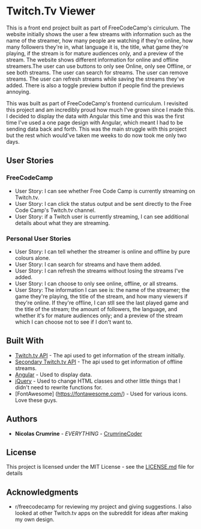 # Twitch.Tv Viewer

This is a front end project built as part of FreeCodeCamp's cirriculum. The website initially shows the user a few streams with information such as the name of the streamer, how many people are watching if they're online, how many followers they're in, what language it is, the title, what game they're playing, if the stream is for mature audiences only, and a preview of the stream. The website shows different information for online and offline streamers.The user can use buttons to only see Online, only see Offline, or see both streams. The user can search for streams. The user can remove streams. The user can refresh streams while saving the streams they've added. There is also a toggle preview button if people find the previews annoying.

This was built as part of FreeCodeCamp's frontend curriculum. I revisited this project and am incredibly proud how much I've grown since I made this. I decided to display the data with Angular this time and this was the first time I've used a one page design with Angular, which meant I had to be sending data back and forth. This was the main struggle with this project but the rest which would've taken me weeks to do now took me only two days.

## User Stories

### FreeCodeCamp

* User Story: I can see whether Free Code Camp is currently streaming on Twitch.tv.
* User Story: I can click the status output and be sent directly to the Free Code Camp's Twitch.tv channel.
* User Story: if a Twitch user is currently streaming, I can see additional details about what they are streaming.

### Personal User Stories

* User Story: I can tell whether the streamer is online and offline by pure colours alone. 
* User Story: I can search for streams and have them added. 
* User Story: I can refresh the streams without losing the streams I've added. 
* User Story: I can choose to only see online, offline, or all streams. 
* User Story: The information I can see is: the name of the streamer; the game they're playing, the title of the stream, and how many viewers if they're online. If they're offline, I can stll see the last played game and the title of the stream; the amount of followers, the language, and whether it's for mature audiences only; and a preview of the stream which I can choose not to see if I don't want to. 

## Built With

* [Twitch.tv API](https://dev.twitch.tv/) - The api used to get information of the stream initially. 
* [Secondary Twitch.tv API](https://wind-bow.glitch.me/) - The api used to get information of offline streams. 
* [Angular](https://angularjs.org/) - Used to display data.
* [jQuery](https://jquery.com/) - Used to change HTML classes and other little things  that I didn't need to rewrite functions for. 
* [FontAwesome] (https://fontawesome.com/) - Used for various icons. Love these guys. 

##  Authors

* **Nicolas Crumrine** - *EVERYTHING* - [CrumrineCoder](https://github.com/CrumrineCoder)

## License

This project is licensed under the MIT License - see the [LICENSE.md](LICENSE.md) file for details

## Acknowledgments

* r/freecodecamp for reviewing my project and giving suggestions. I also looked at other Twitch.tv apps on the subreddit for ideas after making my own design. 
